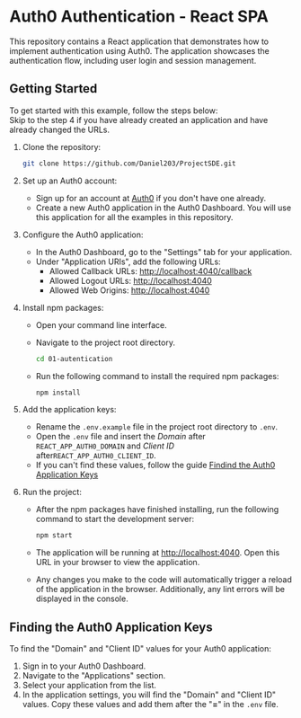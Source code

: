 # Auth0 Authentication - React SPA

This repository contains a React application that demonstrates how to implement authentication using Auth0. The application showcases the authentication flow, including user login and session management.

## Getting Started

To get started with this example, follow the steps below: \
Skip to the step 4  if you have already created an application and have already changed the URLs.
1. Clone the repository:

   ``` bash
   git clone https://github.com/Daniel203/ProjectSDE.git
   ```

2. Set up an Auth0 account:

   - Sign up for an account at [Auth0](https://auth0.com) if you don't have one already.
   - Create a new Auth0 application in the Auth0 Dashboard. You will use this application for all the examples in this repository.

3. Configure the Auth0 application:

   - In the Auth0 Dashboard, go to the "Settings" tab for your application.
   - Under "Application URIs", add the following URLs:
    	* Allowed Callback URLs: <http://localhost:4040/callback>
    	* Allowed Logout URLs: <http://localhost:4040>
    	* Allowed Web Origins: <http://localhost:4040>

4. Install npm packages:

   - Open your command line interface.
   - Navigate to the project root directory.

     ``` bash
     cd 01-autentication
     ```    	

   - Run the following command to install the required npm packages:

     ```bash
     npm install
     ```    	
     
5. Add the application keys:

   - Rename the `.env.example` file in the project root directory to `.env`.
   - Open the `.env` file and insert the *Domain* after `REACT_APP_AUTH0_DOMAIN` and *Client ID* after`REACT_APP_AUTH0_CLIENT_ID`.
   - If you can't find these values, follow the guide [Findind the Auth0 Application Keys](#finding-the-auth0-application-keys)

6. Run the project:

   - After the npm packages have finished installing, run the following command to start the development server:

     ``` bash
     npm start
     ```

   - The application will be running at [http://localhost:4040](http://localhost:4040). Open this URL in your browser to view the application.

   - Any changes you make to the code will automatically trigger a reload of the application in the browser. Additionally, any lint errors will be displayed in the console.

## Finding the Auth0 Application Keys

To find the "Domain" and "Client ID" values for your Auth0 application:

1. Sign in to your Auth0 Dashboard.
2. Navigate to the "Applications" section.
3. Select your application from the list.
4. In the application settings, you will find the "Domain" and "Client ID" values. Copy these values and add them after the "**=**"  in the `.env` file.

